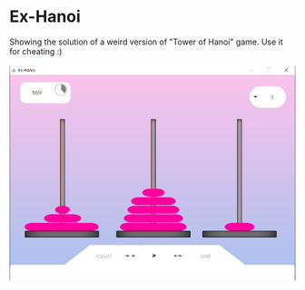 # Ex-Hanoi
Showing the solution of a weird version of "Tower of Hanoi" game. Use it for cheating :)
<br/><br/>
![alt text](https://github.com/ayadaRD/Ex-Hanoi/blob/main/example.png)
